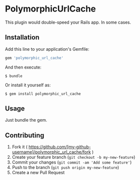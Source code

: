 # PolymorphicUrlCache

This plugin would double-speed your Rails app. In some cases.

## Installation

Add this line to your application's Gemfile:

```ruby
gem 'polymorphic_url_cache'
```

And then execute:

    $ bundle

Or install it yourself as:

    $ gem install polymorphic_url_cache

## Usage

Just bundle the gem.

## Contributing

1. Fork it ( https://github.com/[my-github-username]/polymorphic_url_cache/fork )
2. Create your feature branch (`git checkout -b my-new-feature`)
3. Commit your changes (`git commit -am 'Add some feature'`)
4. Push to the branch (`git push origin my-new-feature`)
5. Create a new Pull Request
